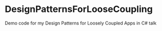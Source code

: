 # DesignPatternsForLooseCoupling
Demo code for my Design Patterns for Loosely Coupled Apps in C# talk
